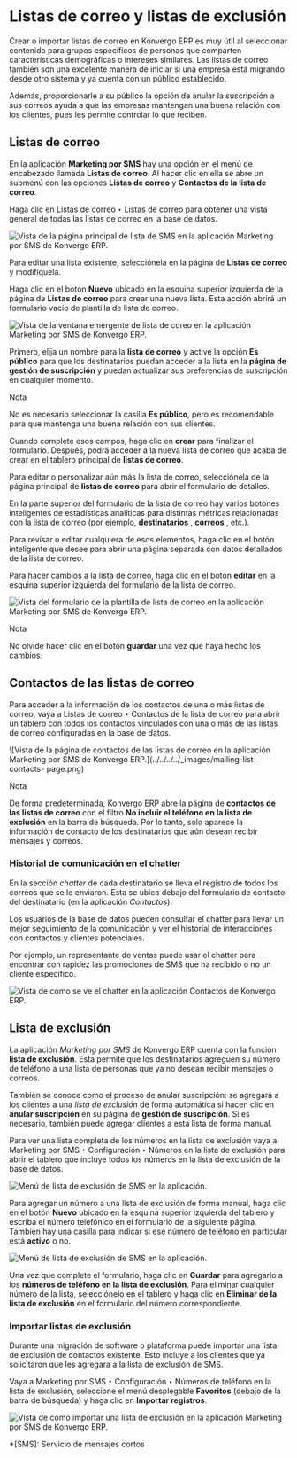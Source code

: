 # Listas de correo y listas de exclusión

Crear o importar listas de correo en Konvergo ERP es muy útil al seleccionar contenido
para grupos específicos de personas que comparten características demográficas
o intereses similares. Las listas de correo también son una excelente manera
de iniciar si una empresa está migrando desde otro sistema y ya cuenta con un
público establecido.

Además, proporcionarle a su público la opción de anular la suscripción a sus
correos ayuda a que las empresas mantengan una buena relación con los
clientes, pues les permite controlar lo que reciben.

## Listas de correo

En la aplicación **Marketing por SMS** hay una opción en el menú de encabezado
llamada **Listas de correo**. Al hacer clic en ella se abre un submenú con las
opciones **Listas de correo** y **Contactos de la lista de correo**.

Haga clic en Listas de correo ‣ Listas de correo para obtener una vista
general de todas las listas de correo en la base de datos.

![Vista de la página principal de lista de SMS en la aplicación Marketing por
SMS de Konvergo ERP.](../../../../_images/mailing-list-main-page.png)

Para editar una lista existente, selecciónela en la página de **Listas de
correo** y modifíquela.

Haga clic en el botón **Nuevo** ubicado en la esquina superior izquierda de la
página de **Listas de correo** para crear una nueva lista. Esta acción abrirá
un formulario vacío de plantilla de lista de correo.

![Vista de la ventana emergente de lista de coreo en la aplicación Marketing
por SMS de Konvergo ERP.](../../../../_images/sms-mailing-list-popup.png)

Primero, elija un nombre para la **lista de correo** y active la opción **Es
público** para que los destinatarios puedan acceder a la lista en la **página
de gestión de suscripción** y puedan actualizar sus preferencias de
suscripción en cualquier momento.

<div class="alert alert-primary">
<p class="alert-title">
Nota</p><p>No es necesario seleccionar la casilla <b>Es público</b>, pero es recomendable para que mantenga una buena relación con sus clientes.</p>
</div>

Cuando complete esos campos, haga clic en **crear** para finalizar el
formulario. Después, podrá acceder a la nueva lista de correo que acaba de
crear en el tablero principal de **listas de correo**.

Para editar o personalizar aún más la lista de correo, selecciónela de la
página principal de **listas de correo** para abrir el formulario de detalles.

En la parte superior del formulario de la lista de correo hay varios botones
inteligentes de estadísticas analíticas para distintas métricas relacionadas
con la lista de correo (por ejemplo, **destinatarios** , **correos** , etc.).

Para revisar o editar cualquiera de esos elementos, haga clic en el botón
inteligente que desee para abrir una página separada con datos detallados de
la lista de correo.

Para hacer cambios a la lista de correo, haga clic en el botón **editar** en
la esquina superior izquierda del formulario de la lista de correo.

![Vista del formulario de la plantilla de lista de correo en la aplicación
Marketing por SMS de Konvergo ERP.](../../../../_images/sms-mailing-list.png)
<div class="alert alert-primary">
<p class="alert-title">
Nota</p><p>No olvide hacer clic en el botón <b>guardar</b> una vez que haya hecho los cambios.</p>
</div>

## Contactos de las listas de correo

Para acceder a la información de los contactos de una o más listas de correo,
vaya a Listas de correo ‣ Contactos de la lista de correo para abrir un
tablero con todos los contactos vinculados con una o más de las listas de
correo configuradas en la base de datos.

![Vista de la página de contactos de las listas de correo en la aplicación
Marketing por SMS de Konvergo ERP.](../../../../_images/mailing-list-contacts-
page.png) <div class="alert alert-primary">
<p class="alert-title">
Nota</p><p>De forma predeterminada, Konvergo ERP abre la página de <b>contactos de las listas de correo</b> con el filtro <b>No incluir el teléfono en la lista de exclusión</b> en la barra de búsqueda. Por lo tanto, solo aparece la información de contacto de los destinatarios que aún desean recibir mensajes y correos.</p>
</div>

### Historial de comunicación en el chatter

En la sección _chatter_ de cada destinatario se lleva el registro de todos los
correos que se le enviaron. Esta se ubica debajo del formulario de contacto
del destinatario (en la aplicación _Contactos_).

Los usuarios de la base de datos pueden consultar el chatter para llevar un
mejor seguimiento de la comunicación y ver el historial de interacciones con
contactos y clientes potenciales.

Por ejemplo, un representante de ventas puede usar el chatter para encontrar
con rapidez las promociones de SMS que ha recibido o no un cliente específico.

![Vista de cómo se ve el chatter en la aplicación Contactos de
Konvergo ERP.](../../../../_images/sms-marketing-chatter.png)

## Lista de exclusión

La aplicación _Marketing por SMS_ de Konvergo ERP cuenta con la función **lista de
exclusión**. Esta permite que los destinatarios agreguen su número de teléfono
a una lista de personas que ya no desean recibir mensajes o correos.

También se conoce como el proceso de anular suscripción: se agregará a los
clientes a una _lista de exclusión_ de forma automática si hacen clic en
**anular suscripción** en su página de **gestión de suscripción**. Si es
necesario, también puede agregar clientes a esta lista de forma manual.

Para ver una lista completa de los números en la lista de exclusión vaya a
Marketing por SMS ‣ Configuración ‣ Números en la lista de exclusión para
abrir el tablero que incluye todos los números en la lista de exclusión de la
base de datos.

![Menú de lista de exclusión de SMS en la
aplicación.](../../../../_images/sms-blacklist-menu.png)

Para agregar un número a una lista de exclusión de forma manual, haga clic en
el botón **Nuevo** ubicado en la esquina superior izquierda del tablero y
escriba el número telefónico en el formulario de la siguiente página. También
hay una casilla para indicar si ese número de teléfono en particular está
**activo** o no.

![Menú de lista de exclusión de SMS en la
aplicación.](../../../../_images/sms-blacklist-create.png)

Una vez que complete el formulario, haga clic en **Guardar** para agregarlo a
los **números de teléfono en la lista de exclusión**. Para eliminar cualquier
número de la lista, selecciónelo en el tablero y haga clic en **Eliminar de la
lista de exclusión** en el formulario del número correspondiente.

### Importar listas de exclusión

Durante una migración de software o plataforma puede importar una lista de
exclusión de contactos existente. Esto incluye a los clientes que ya
solicitaron que les agregara a la lista de exclusión de SMS.

Vaya a Marketing por SMS ‣ Configuración ‣ Números de teléfono en la lista de
exclusión, seleccione el menú desplegable **Favoritos** (debajo de la barra de
búsqueda) y haga clic en **Importar registros**.

![Vista de cómo importar una lista de exclusión en la aplicación Marketing por
SMS de Konvergo ERP.](../../../../_images/import-blacklist.png)

  *[SMS]: Servicio de mensajes cortos

